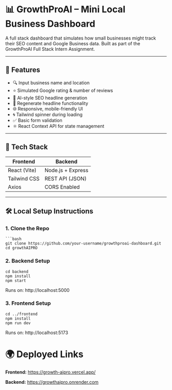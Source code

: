# 📊 GrowthProAI – Mini Local Business Dashboard

A full stack dashboard that simulates how small businesses might track their SEO content and Google Business data. Built as part of the GrowthProAI Full Stack Intern Assignment.

---

## 🚀 Features

- 🔍 Input business name and location
- ⭐ Simulated Google rating & number of reviews
- 🧠 AI-style SEO headline generation
- 🔁 Regenerate headline functionality
- 🌐 Responsive, mobile-friendly UI
- 🌀 Tailwind spinner during loading
- ✅ Basic form validation
- ⚛️ React Context API for state management

---

## 🧱 Tech Stack

| Frontend       | Backend          |
|----------------|------------------|
| React (Vite)   | Node.js + Express |
| Tailwind CSS   | REST API (JSON)  |
| Axios          | CORS Enabled     |

---

## 🛠️ Local Setup Instructions

### 1. Clone the Repo

    ```bash
    git clone https://github.com/your-username/growthproai-dashboard.git
    cd growthAIPRO
### 2. Backend Setup
    cd backend
    npm install
    npm start
Runs on: http://localhost:5000
### 3. Frontend Setup
    cd ../frontend
    npm install
    npm run dev
Runs on: http://localhost:5173

# 🌍 Deployed Links 
**Frontend:** https://growth-aipro.vercel.app/

**Backend:** https://growthaipro.onrender.com
